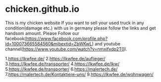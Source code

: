 # chicken.github.io
This is my chicken website
If you want to sell your used truck in any condition(damage etc.) 
with us in germany please follow the links and get handsom amount. 
Please Follow our facebook(https://www.facebook.com/profile.php?id=100073665584560&mibextid=ZbWKwL) and 
youtube channel(https://www.youtube.com/watch?v=nmxifxdp2T0).

1.https://lkwfee.de/
2.https://lkwfee.de/auflieger/
3.https://lkwfee.de/transporter/
4.https://lkwfee.de/lkw/
5.https://lkwfee.de/transporter/
6.https://malertech.de/
7.https://malertech.de/Kontaktiere-uns/
9.https://lkwfee.de/wohnwagen/

